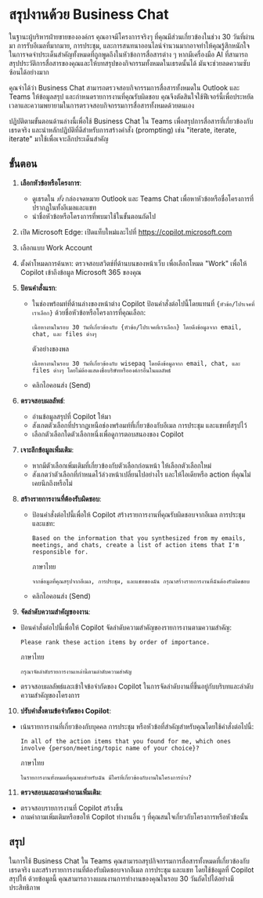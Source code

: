 
# สรุปงานด้วย Business Chat

ในฐานะผู้บริหารฝ่ายขายขององค์กร คุณอาจมีโครงการจริงๆ ที่คุณมีส่วนเกี่ยวข้องในช่วง 30 วันที่ผ่านมา การรับอีเมลที่มากมาย, การประชุม, และการสนทนาออนไลน์จำนวนมากอาจทำให้คุณรู้สึกหนักใจในการจดจำประเด็นสำคัญทั้งหมดที่ถูกพูดถึงในหัวข้อการสื่อสารต่าง ๆ หากมีเครื่องมือ AI ที่สามารถสรุปประวัติการสื่อสารของคุณและให้บทสรุปของกิจกรรมทั้งหมดในเธรดนั้นได้ มันจะช่วยลดความซับซ้อนได้อย่างมาก

คุณจำได้ว่า Business Chat สามารถตรวจสอบกิจกรรมการสื่อสารทั้งหมดใน Outlook และ Teams ให้ข้อมูลสรุป และกำหนดรายการงานที่คุณรับผิดชอบ คุณจึงตัดสินใจใช้ฟีเจอร์นี้เพื่อประหยัดเวลาและความพยายามในการตรวจสอบกิจกรรมการสื่อสารทั้งหมดด้วยตนเอง

ปฏิบัติตามขั้นตอนด้านล่างนี้เพื่อใช้ Business Chat ใน Teams เพื่อสรุปการสื่อสารที่เกี่ยวข้องกับเธรดจริง และนำหลักปฏิบัติที่ดีสำหรับการสร้างคำสั่ง (prompting) เช่น "iterate, iterate, iterate" มาใช้เพื่อเจาะลึกประเด็นสำคัญ

## ขั้นตอน

1. **เลือกหัวข้อหรือโครงการ**:
   - ดูเธรดใน *ทั้ง* กล่องจดหมาย Outlook และ Teams Chat เพื่อหาหัวข้อหรือชื่อโครงการที่ปรากฏในทั้งอีเมลและแชท
   - นำชื่อหัวข้อหรือโครงการที่พบมาใช้ในขั้นตอนถัดไป
2. เปิด Microsoft Edge: เปิดแท็บใหม่และไปที่ https://copilot.microsoft.com
3. เลือกแบบ Work Account
4. ตั้งค่าโหมดการค้นหา: ตรวจสอบสวิตช์ที่ด้านบนของหน้าเว็บ เพื่อเลือกโหมด "Work" เพื่อให้ Copilot เข้าถึงข้อมูล Microsoft 365 ของคุณ


5. **ป้อนคำสั่งแรก**:
   - ในช่องพร้อมท์ที่ด้านล่างของหน้าต่าง Copilot ป้อนคำสั่งต่อไปนี้โดยแทนที่ `{หัวข้อ/โปรเจคที่เราเลือก}` ด้วยชื่อหัวข้อหรือโครงการที่คุณเลือก:

     ```
     เนื้อหางานในรอบ 30 วันที่เกี่ยวข้องกับ {หัวข้อ/โปรเจคที่เราเลือก} โดยดึงข้อมูลจาก email, chat, และ files ต่างๆ 
     ```
     ตัวอย่างของพล
     ```
     เนื้อหางานในรอบ 30 วันที่เกี่ยวข้องกับ wisepaq โดยดึงข้อมูลจาก email, chat, และ files ต่างๆ โดยไม่ต้องแสดงชื่อบริษัทหรือองค์กรอื่นในผลลัพธ์
     ```

   - คลิกไอคอนส่ง (Send)

6. **ตรวจสอบผลลัพธ์**:
   - อ่านข้อมูลสรุปที่ Copilot ให้มา
   - สังเกตตัวเลือกที่ปรากฏเหนือช่องพร้อมท์ที่เกี่ยวข้องกับอีเมล การประชุม และแชทที่สรุปไว้
   - เลือกตัวเลือกใดตัวเลือกหนึ่งเพื่อดูการตอบสนองของ Copilot

7. **เจาะลึกข้อมูลเพิ่มเติม**:
   - หากมีตัวเลือกเพิ่มเติมที่เกี่ยวข้องกับตัวเลือกก่อนหน้า ให้เลือกตัวเลือกใหม่
   - สังเกตว่าตัวเลือกที่กำหนดไว้ล่วงหน้าเปลี่ยนไปอย่างไร และให้ไอเดียหรือ action ที่คุณไม่เคยนึกถึงหรือไม่

8.  **สร้างรายการงานที่ต้องรับผิดชอบ**:
    - ป้อนคำสั่งต่อไปนี้เพื่อให้ Copilot สร้างรายการงานที่คุณรับผิดชอบจากอีเมล การประชุม และแชท:
  
        ```
        Based on the information that you synthesized from my emails, meetings, and chats, create a list of action items that I'm responsible for.
        ```
        ภาษาไทย

        ```
        จากข้อมูลที่คุณสรุปจากอีเมล, การประชุม, และแชทของฉัน กรุณาสร้างรายการงานที่ฉันต้องรับผิดชอบ
        ```

    - คลิกไอคอนส่ง (Send)

9.  **จัดลำดับความสำคัญของงาน**:
   - ป้อนคำสั่งต่อไปนี้เพื่อให้ Copilot จัดลำดับความสำคัญของรายการงานตามความสำคัญ:

     ```
     Please rank these action items by order of importance.
     ```
        ภาษาไทย
        ```
        กรุณาจัดลำดับรายการงานเหล่านี้ตามลำดับความสำคัญ
        ```

   - ตรวจสอบผลลัพธ์และเข้าใจข้อจำกัดของ Copilot ในการจัดลำดับงานที่ขึ้นอยู่กับบริบทและลำดับความสำคัญของโครงการ

10. **ปรับคำสั่งตามข้อจำกัดของ Copilot**:
   - เน้นรายการงานที่เกี่ยวข้องกับบุคคล การประชุม หรือหัวข้อที่สำคัญสำหรับคุณโดยใช้คำสั่งต่อไปนี้:

     ```
     In all of the action items that you found for me, which ones involve {person/meeting/topic name of your choice}?
     ```
     ภาษาไทย
        ```
        ในรายการงานทั้งหมดที่คุณพบสำหรับฉัน มีใครที่เกี่ยวข้องกับงานในโครงการบ้าง?
        ```


11. **ตรวจสอบและถามคำถามเพิ่มเติม**:
   - ตรวจสอบรายการงานที่ Copilot สร้างขึ้น
   - ถามคำถามเพิ่มเติมหรือขอให้ Copilot ทำงานอื่น ๆ ที่คุณสนใจเกี่ยวกับโครงการหรือหัวข้อนั้น

## สรุป

ในการใช้ Business Chat ใน Teams คุณสามารถสรุปกิจกรรมการสื่อสารทั้งหมดที่เกี่ยวข้องกับเธรดจริง และสร้างรายการงานที่ต้องรับผิดชอบจากอีเมล การประชุม และแชท โดยใช้ข้อมูลที่ Copilot สรุปให้ ด้วยข้อมูลนี้ คุณสามารถวางแผนงานการทำงานของคุณในรอบ 30 วันถัดไปได้อย่างมีประสิทธิภาพ